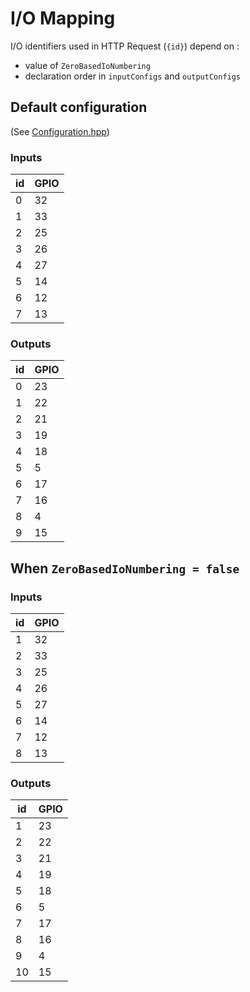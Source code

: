 # I/O Mapping
I/O identifiers used in HTTP Request (`{id}`) depend on :
- value of `ZeroBasedIoNumbering`
- declaration order in `inputConfigs` and `outputConfigs`

## Default configuration
(See [Configuration.hpp](src/Configuration.hpp))

### Inputs

| id  | GPIO |
|-----|------|
| 0   | 32   |
| 1   | 33   |
| 2   | 25   |
| 3   | 26   |
| 4   | 27   |
| 5   | 14   |
| 6   | 12   |
| 7   | 13   |

### Outputs

| id  | GPIO |
|-----|------|
| 0   | 23   |
| 1   | 22   |
| 2   | 21   |
| 3   | 19   |
| 4   | 18   |
| 5   | 5    |
| 6   | 17   |
| 7   | 16   |
| 8   | 4    |
| 9   | 15   |

## When `ZeroBasedIoNumbering = false`
### Inputs

| id  | GPIO |
|-----|------|
| 1   | 32   |
| 2   | 33   |
| 3   | 25   |
| 4   | 26   |
| 5   | 27   |
| 6   | 14   |
| 7   | 12   |
| 8   | 13   |

### Outputs

| id  | GPIO |
|-----|------|
| 1   | 23   |
| 2   | 22   |
| 3   | 21   |
| 4   | 19   |
| 5   | 18   |
| 6   | 5    |
| 7   | 17   |
| 8   | 16   |
| 9   | 4    |
| 10  | 15   |
